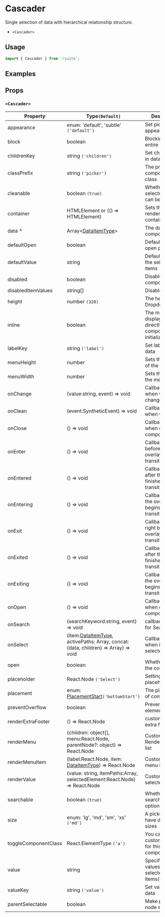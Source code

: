 # Cascader

Single selection of data with hierarchical relationship structure.

- `<Cascader>`

## Usage

```js
import { Cascader } from 'rsuite';
```

## Examples

<!--{demo}-->

## Props

### `<Cascader>`

| Property             | Type`(Default)`                                                                             | Description                                                      |
| -------------------- | ------------------------------------------------------------------------------------------- | ---------------------------------------------------------------- |
| appearance           | enum: 'default', 'subtle' `('default')`                                                     | Set picker appearence                                            |
| block                | boolean                                                                                     | Blocking an entire row                                           |
| childrenKey          | string `('children')`                                                                       | Set children key in data                                         |
| classPrefix          | string `('picker')`                                                                         | The prefix of the component CSS class                            |
| cleanable            | boolean `(true)`                                                                            | Whether the selected value can be cleared                        |
| container            | HTMLElement or (() => HTMLElement)                                                          | Sets the rendering container                                     |
| data \*              | Array&lt;[DataItemType](#types)&gt;                                                         | The data of component                                            |
| defaultOpen          | boolean                                                                                     | Default value of open property                                   |
| defaultValue         | string                                                                                      | Default values of the selected items                             |
| disabled             | boolean                                                                                     | Disabled component                                               |
| disabledItemValues   | string[]                                                                                    | Disabled items                                                   |
| height               | number `(320)`                                                                              | The height of Dropdown                                           |
| inline               | boolean                                                                                     | The menu is displayed directly when the component is initialized |
| labelKey             | string `('label')`                                                                          | Set label key in data                                            |
| menuHeight           | number                                                                                      | Sets the height of the menu                                      |
| menuWidth            | number                                                                                      | Sets the width of the menu                                       |
| onChange             | (value:string, event) => void                                                               | Callback fired when value change                                 |
| onClean              | (event:SyntheticEvent) => void                                                              | Callback fired when value clean                                  |
| onClose              | () => void                                                                                  | Callback fired when close component                              |
| onEnter              | () => void                                                                                  | Callback fired before the overlay transitions in                 |
| onEntered            | () => void                                                                                  | Callback fired after the overlay finishes transitioning in       |
| onEntering           | () => void                                                                                  | Callback fired as the overlay begins to transition in            |
| onExit               | () => void                                                                                  | Callback fired right before the overlay transitions out          |
| onExited             | () => void                                                                                  | Callback fired after the overlay finishes transitioning out      |
| onExiting            | () => void                                                                                  | Callback fired as the overlay begins to transition out           |
| onOpen               | () => void                                                                                  | Callback fired when open component                               |
| onSearch             | (searchKeyword:string, event) => void                                                       | callback function for Search                                     |
| onSelect             | (item:[DataItemType](#types), activePaths: Array, concat:(data, children) => Array) => void | Callback fired when item is selected                             |
| open                 | boolean                                                                                     | Whether open the component                                       |
| placeholder          | React.Node `('Select')`                                                                     | Setting placeholders                                             |
| placement            | enum: [PlacementStart](#types)`('bottomStart')`                                             | The placement of component                                       |
| preventOverflow      | boolean                                                                                     | Prevent floating element overflow                                |
| renderExtraFooter    | () => React.Node                                                                            | custom render extra footer                                       |
| renderMenu           | (children: object[], menu:React.Node, parentNode?: object) => React.Node                    | Customizing the Rendering Menu list                              |
| renderMenuItem       | (label:React.Node, item: [DataItemType](#types)) => React.Node                              | Custom render menu items                                         |
| renderValue          | (value: string, itemPaths:Array, selectedElement:React.Node) => React.Node                  | Custom render selected items                                     |
| searchable           | boolean `(true)`                                                                            | Whether you can search for options.                              |
| size                 | enum: 'lg', 'md', 'sm', 'xs' `('md')`                                                       | A picker can have different sizes                                |
| toggleComponentClass | React.ElementType `('a')`                                                                   | You can use a custom element for this component                  |
| value                | string                                                                                      | Specifies the values of the selected items(Controlled)           |
| valueKey             | string `('value')`                                                                          | Set value key in data                                            |
| parentSelectable     | boolean                                                                                     | Make parent node selectable                                      |
